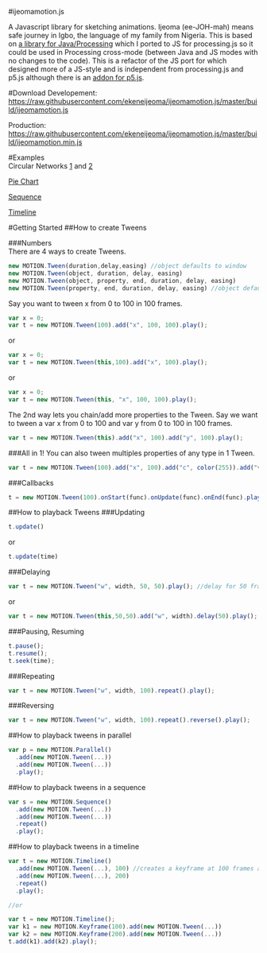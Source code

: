 #ijeomamotion.js
 
A Javascript library for sketching animations. Ijeoma (ee-JOH-mah) means safe journey in Igbo, the language of my family from Nigeria. This is based on [a library for Java/Processing](https://github.com/ekeneijeoma/ijeomamotion) which I ported to JS for processing.js so it could be used in Processing cross-mode (between Java and JS modes with no changes to the code). This is a refactor of the JS port for which designed more of a JS-style and is independent from processing.js and p5.js although there is an [addon for p5.js](https://github.com/ekeneijeoma/p5.ijeomamotion.js).

#Download 
Developement: 
https://raw.githubusercontent.com/ekeneijeoma/ijeomamotion.js/master/build/ijeomamotion.js

Production: 
https://raw.githubusercontent.com/ekeneijeoma/ijeomamotion.js/master/build/ijeomamotion.min.js

#Examples  
Circular Networks [1](http://ekeneijeoma.github.io/ijeomamotion.js/examples/circularNetwork1.html) and [2](http://ekeneijeoma.github.io/ijeomamotion.js/examples/CircularNetwork2.html)

[Pie Chart](http://ekeneijeoma.github.io/ijeomamotion.js/examples/PieChart2.html)

[Sequence](http://ekeneijeoma.github.io/ijeomamotion.js/examples/Sequence.html)

[Timeline](http://ekeneijeoma.github.io/ijeomamotion.js/examples/Timeline.html)

#Getting Started 
##How to create Tweens

###Numbers  
There are 4 ways to create Tweens.
```javascript
new MOTION.Tween(duration,delay,easing) //object defaults to window
new MOTION.Tween(object, duration, delay, easing) 
new MOTION.Tween(object, property, end, duration, delay, easing)
new MOTION.Tween(property, end, duration, delay, easing) //object defaults to window
```

Say you want to tween x from 0 to 100 in 100 frames. 
```javascript
var x = 0;
var t = new MOTION.Tween(100).add("x", 100, 100).play();
```
or
```javascript
var x = 0;
var t = new MOTION.Tween(this,100).add("x", 100).play();
```

or
```javascript
var x = 0;
var t = new MOTION.Tween(this, "x", 100, 100).play();
```

The 2nd way lets you chain/add more properties to the Tween. Say we want to tween a var x from 0 to 100 and var y from 0 to 100 in 100 frames.
```javascript
var t = new MOTION.Tween(this).add("x", 100).add("y", 100).play();
```

###All in 1!
You can also tween multiples properties of any type in 1 Tween.
```javascript
var t = new MOTION.Tween(100).add("x", 100).add("c", color(255)).add("v", createVector(100, 100)).play();
```

###Callbacks 
```javascript
t = new MOTION.Tween(100).onStart(func).onUpdate(func).onEnd(func).play(); 
```

##How to playback Tweens 
###Updating
```javascript
t.update()
```
or
```javascript
t.update(time)
```

###Delaying
```javascript
var t = new MOTION.Tween("w", width, 50, 50).play(); //delay for 50 frames
```
or
```javascript
var t = new MOTION.Tween(this,50,50).add("w", width).delay(50).play();
```
###Pausing, Resuming  
```javascript  
t.pause(); 
t.resume(); 
t.seek(time); 
```
###Repeating
```javascript
var t = new MOTION.Tween("w", width, 100).repeat().play();
```
###Reversing
```javascript 
var t = new MOTION.Tween("w", width, 100).repeat().reverse().play();
```

##How to playback tweens in parallel
```javascript
var p = new MOTION.Parallel()
  .add(new MOTION.Tween(...)) 
  .add(new MOTION.Tween(...)) 
  .play(); 
``` 

##How to playback tweens in a sequence
```javascript
var s = new MOTION.Sequence() 
  .add(new MOTION.Tween(...)) 
  .add(new MOTION.Tween(...))  
  .repeat()
  .play();
``` 

##How to playback tweens in a timeline
```javascript
var t = new MOTION.Timeline()
  .add(new MOTION.Tween(...), 100) //creates a keyframe at 100 frames and adds that tween object
  .add(new MOTION.Tween(...), 200)
  .repeat()
  .play();

//or

var t = new MOTION.Timeline();
var k1 = new MOTION.Keyframe(100).add(new MOTION.Tween(...))
var k2 = new MOTION.Keyframe(200).add(new MOTION.Tween(...))
t.add(k1).add(k2).play();
``` 